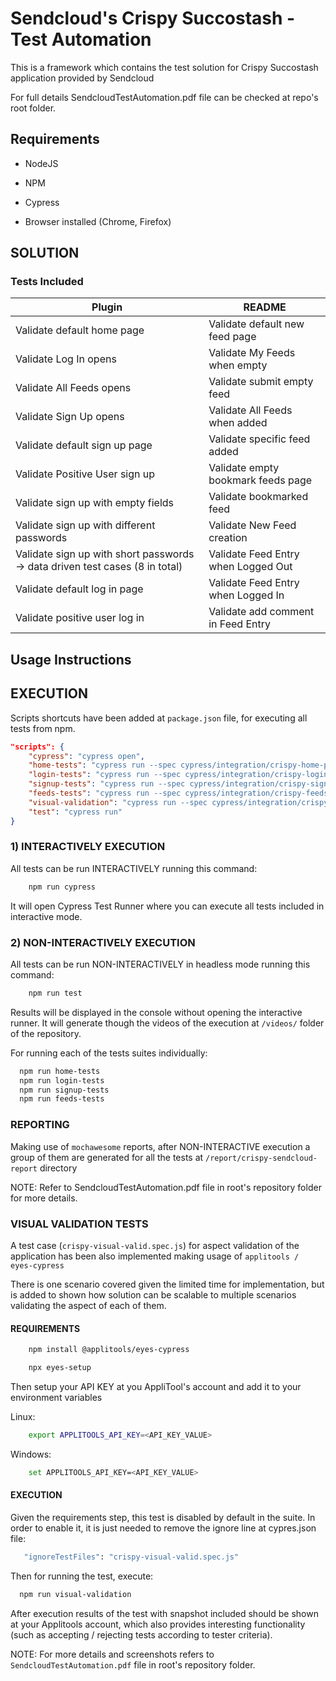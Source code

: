# Sendcloud's Crispy Succostash - Test Automation

This is a framework which contains the test solution for Crispy Succostash application provided by Sendcloud

For full details SendcloudTestAutomation.pdf file can be checked at repo's root folder.

## Requirements

* NodeJS

* NPM

* Cypress

* Browser installed (Chrome, Firefox)

## SOLUTION

### Tests Included
| Plugin | README |
| ------ | ------ |
| Validate default home page | Validate default new feed page |
| Validate Log In opens | Validate My Feeds when empty |
| Validate All Feeds opens | Validate submit empty feed |
| Validate Sign Up opens | Validate All Feeds when added |
| Validate default sign up page | Validate specific feed added |
| Validate Positive User sign up | Validate empty bookmark feeds page |
| Validate sign up with empty fields | Validate bookmarked feed |
| Validate sign up with different passwords | Validate New Feed creation |
| Validate sign up with short passwords -> data driven test cases (8 in total) | Validate Feed Entry when Logged Out |
| Validate default log in page | Validate Feed Entry when Logged In |
| Validate positive user log in | Validate add comment in Feed Entry |



## Usage Instructions

## EXECUTION

Scripts shortcuts have been added at `package.json` file, for executing all tests from npm.

```json
"scripts": {
	"cypress": "cypress open",
	"home-tests": "cypress run --spec cypress/integration/crispy-home-page.spec.js",
	"login-tests": "cypress run --spec cypress/integration/crispy-login-page.spec.js",
	"signup-tests": "cypress run --spec cypress/integration/crispy-signup-page.spec.js",
	"feeds-tests": "cypress run --spec cypress/integration/crispy-feeds-page.spec.js",
	"visual-validation": "cypress run --spec cypress/integration/crispy-visual-valid.spec.js",
	"test": "cypress run"
}
```


### 1)	INTERACTIVELY EXECUTION

 All tests can be run INTERACTIVELY running this command:

```bash
    npm run cypress
```

 It will open Cypress Test Runner where you can execute all tests included in interactive mode.


### 2)	NON-INTERACTIVELY EXECUTION

 All tests can be run NON-INTERACTIVELY in headless mode running this command:

```bash
    npm run test
```

Results will be displayed in the console without opening the interactive runner. It will generate though the videos of the execution at `/videos/` folder of the repository.

For running each of the tests suites individually:

```bash
  npm run home-tests
  npm run login-tests
  npm run signup-tests
  npm run feeds-tests
```

### REPORTING

Making use of `mochawesome` reports, after NON-INTERACTIVE execution a group of them are generated for all the tests at `/report/crispy-sendcloud-report` directory


NOTE: Refer to SendcloudTestAutomation.pdf file in root's repository folder for more details.


### VISUAL VALIDATION TESTS

A test case (`crispy-visual-valid.spec.js`) for aspect validation of the application has been also implemented making usage of `applitools / eyes-cypress`

There is one scenario covered given the limited time for implementation, but is added to shown how solution can be scalable to multiple scenarios validating the aspect of each of them.

#### REQUIREMENTS

```bash
	npm install @applitools/eyes-cypress
```

```bash
	npx eyes-setup
```

Then setup your API KEY at you AppliTool's account and add it to your environment variables

Linux:

```bash
	export APPLITOOLS_API_KEY=<API_KEY_VALUE>
```

Windows:

```bash
	set APPLITOOLS_API_KEY=<API_KEY_VALUE>
```


#### EXECUTION

Given the requirements step, this test is disabled by default in the suite. In order to enable it, it is just needed to remove the ignore line at cypres.json file:

```bash
   "ignoreTestFiles": "crispy-visual-valid.spec.js"
```

Then for running the test, execute:

```bash
  npm run visual-validation
```

After execution results of the test with snapshot included should be shown at your Applitools account, which also provides interesting functionality (such as accepting / rejecting tests according to tester criteria).

NOTE: For more details and screenshots refers to `SendcloudTestAutomation.pdf` file in root's repository folder.


